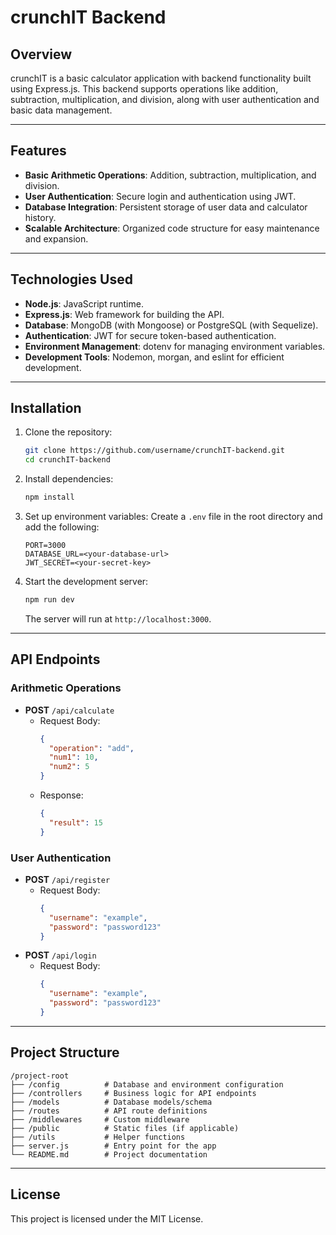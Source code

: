 # crunchIT Backend

## Overview
crunchIT is a basic calculator application with backend functionality built using Express.js. This backend supports operations like addition, subtraction, multiplication, and division, along with user authentication and basic data management.

---

## Features
- **Basic Arithmetic Operations**: Addition, subtraction, multiplication, and division.
- **User Authentication**: Secure login and authentication using JWT.
- **Database Integration**: Persistent storage of user data and calculator history.
- **Scalable Architecture**: Organized code structure for easy maintenance and expansion.

---

## Technologies Used
- **Node.js**: JavaScript runtime.
- **Express.js**: Web framework for building the API.
- **Database**: MongoDB (with Mongoose) or PostgreSQL (with Sequelize).
- **Authentication**: JWT for secure token-based authentication.
- **Environment Management**: dotenv for managing environment variables.
- **Development Tools**: Nodemon, morgan, and eslint for efficient development.

---

## Installation
1. Clone the repository:
   ```bash
   git clone https://github.com/username/crunchIT-backend.git
   cd crunchIT-backend
   ```

2. Install dependencies:
   ```bash
   npm install
   ```

3. Set up environment variables:
   Create a `.env` file in the root directory and add the following:
   ```env
   PORT=3000
   DATABASE_URL=<your-database-url>
   JWT_SECRET=<your-secret-key>
   ```

4. Start the development server:
   ```bash
   npm run dev
   ```
   The server will run at `http://localhost:3000`.

---

## API Endpoints
### Arithmetic Operations
- **POST** `/api/calculate`
  - Request Body:
    ```json
    {
      "operation": "add",
      "num1": 10,
      "num2": 5
    }
    ```
  - Response:
    ```json
    {
      "result": 15
    }
    ```

### User Authentication
- **POST** `/api/register`
  - Request Body:
    ```json
    {
      "username": "example",
      "password": "password123"
    }
    ```
- **POST** `/api/login`
  - Request Body:
    ```json
    {
      "username": "example",
      "password": "password123"
    }
    ```

---

## Project Structure
```
/project-root
├── /config          # Database and environment configuration
├── /controllers     # Business logic for API endpoints
├── /models          # Database models/schema
├── /routes          # API route definitions
├── /middlewares     # Custom middleware
├── /public          # Static files (if applicable)
├── /utils           # Helper functions
├── server.js        # Entry point for the app
└── README.md        # Project documentation
```

---

## License
This project is licensed under the MIT License.

